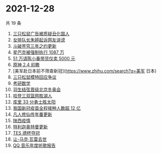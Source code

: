 # 2021-12-28

共 19 条

<!-- BEGIN -->
<!-- 最后更新时间 Tue Dec 28 2021 08:34:03 GMT+0800 (China Standard Time) -->

1. [三只松鼠广告被质疑丑化国人](https://www.zhihu.com/search?q=三只松鼠)
1. [女排队长朱婷起诉网友诽谤](https://www.zhihu.com/search?q=朱婷)
1. [斗破苍穹三年之约更新](https://www.zhihu.com/search?q=斗破苍穹三年之约)
1. [星巴克被强制执行 1087 万](https://www.zhihu.com/search?q=星巴克)
1. [51 万请陈小春带货仅卖 5000 元](https://www.zhihu.com/search?q=陈小春)
1. [原神 2.4 前瞻](https://www.zhihu.com/search?q=原神)
1. [美军赴日本前不筛查新冠](https://www.zhihu.com/search?q=美军 日本)
1. [三只松鼠模特回应争议](https://www.zhihu.com/search?q=三只松鼠模特)
1. [考研数学](https://www.zhihu.com/search?q=考研数学)
1. [羽生结弦晋级北京冬奥会](https://www.zhihu.com/search?q=羽生结弦)
1. [哈登三双篮网胜湖人](https://www.zhihu.com/search?q=湖人)
1. [库里 33 分勇士胜太阳](https://www.zhihu.com/search?q=勇士)
1. [我国新冠疫苗全程接种人数超 12 亿](https://www.zhihu.com/search?q=新冠疫苗接种)
1. [凡人修仙传年番更新](https://www.zhihu.com/search?q=凡人修仙传)
1. [陕西疫情](https://www.zhihu.com/search?q=陕西疫情)
1. [特利迦奥特曼更新](https://www.zhihu.com/search?q=特利迦奥特曼)
1. [TES 德杯夺冠](https://www.zhihu.com/search?q=德杯)
1. [让-马克·瓦雷去世](https://www.zhihu.com/search?q=让马克去世)
1. [QQ 音乐年度听歌报告](https://www.zhihu.com/search?q=QQ音乐听歌报告)

<!-- END -->
